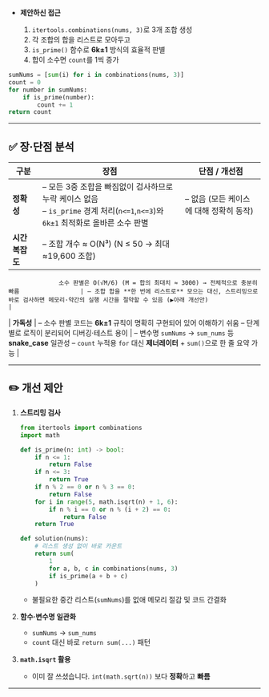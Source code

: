 * **제안하신 접근**

    1. `itertools.combinations(nums, 3)`로 3개 조합 생성
    2. 각 조합의 합을 리스트로 모아두고
    3. `is_prime()` 함수로 **6k±1** 방식의 효율적 판별
    4. 합이 소수면 `count`를 1씩 증가

```python
sumNums = [sum(i) for i in combinations(nums, 3)]
count = 0
for number in sumNums:
    if is_prime(number):
        count += 1
return count
```

---

## ✅ 장·단점 분석

| 구분        | 장점                                                                                           | 단점 / 개선점                 |
| --------- | -------------------------------------------------------------------------------------------- | ------------------------ |
| **정확성**   | – 모든 3중 조합을 빠짐없이 검사하므로 누락 케이스 없음<br>– `is_prime` 경계 처리(`n<=1`,`n<=3`)와 `6k±1` 최적화로 올바른 소수 판별 | – 없음 (모든 케이스에 대해 정확히 동작) |
| **시간복잡도** | – 조합 개수 ≈ O(N³) (N ≤ 50 → 최대 ≈19,600 조합)                                                     |                          |

```
              소수 판별은 O(√M/6) (M = 합의 최대치 ≈ 3000) → 전체적으로 충분히 빠름                 | – 조합 합을 **한 번에 리스트로** 모으는 대신, 스트리밍으로 바로 검사하면 메모리·약간의 실행 시간을 절약할 수 있음 (▶아래 개선안)                                        |
```

\| **가독성**     | – 소수 판별 코드는 **6k±1** 규칙이 명확히 구현되어 있어 이해하기 쉬움
– 단계별로 로직이 분리되어 디버깅·테스트 용이                                                         | – 변수명 `sumNums` → `sum_nums` 등 **snake\_case** 일관성
– `count` 누적용 `for` 대신 **제너레이터** + `sum()`으로 한 줄 요약 가능                                                |

---

## ✏️ 개선 제안

1. **스트리밍 검사**

   ```python
   from itertools import combinations
   import math

   def is_prime(n: int) -> bool:
       if n <= 1:
           return False
       if n <= 3:
           return True
       if n % 2 == 0 or n % 3 == 0:
           return False
       for i in range(5, math.isqrt(n) + 1, 6):
           if n % i == 0 or n % (i + 2) == 0:
               return False
       return True

   def solution(nums):
       # 리스트 생성 없이 바로 카운트
       return sum(
           1
           for a, b, c in combinations(nums, 3)
           if is_prime(a + b + c)
       )
   ```

    * 불필요한 중간 리스트(`sumNums`)를 없애 메모리 절감 및 코드 간결화

2. **함수·변수명 일관화**

    * `sumNums` → `sum_nums`
    * `count` 대신 바로 `return sum(...)` 패턴

3. **`math.isqrt` 활용**

    * 이미 잘 쓰셨습니다. `int(math.sqrt(n))` 보다 **정확**하고 **빠름**

---

